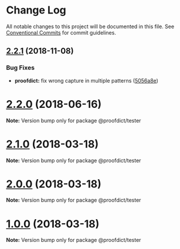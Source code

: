 # Change Log

All notable changes to this project will be documented in this file.
See [Conventional Commits](https://conventionalcommits.org) for commit guidelines.

## [2.2.1](https://github.com/proofdict/proofdict-tester/compare/v2.2.0...v2.2.1) (2018-11-08)


### Bug Fixes

* **proofdict:** fix wrong capture in multiple patterns ([5056a8e](https://github.com/proofdict/proofdict-tester/commit/5056a8e))





<a name="2.2.0"></a>
# [2.2.0](https://github.com/proofdict/proofdict-tester/compare/v2.1.1...v2.2.0) (2018-06-16)




**Note:** Version bump only for package @proofdict/tester

<a name="2.1.0"></a>
# [2.1.0](https://github.com/proofdict/proofdict-tester/compare/v2.0.1...v2.1.0) (2018-03-18)




**Note:** Version bump only for package @proofdict/tester

<a name="2.0.0"></a>
# [2.0.0](https://github.com/proofdict/proofdict-tester/compare/v1.0.0...v2.0.0) (2018-03-18)




**Note:** Version bump only for package @proofdict/tester

<a name="1.0.0"></a>
# [1.0.0](https://github.com/proofdict/proofdict-tester/compare/1.2.1...1.0.0) (2018-03-18)




**Note:** Version bump only for package @proofdict/tester
